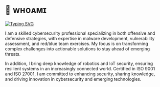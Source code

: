 # 👾 ᴡʜᴏᴀᴍɪ
[![Typing SVG](https://readme-typing-svg.demolab.com?font=Fira+Code&pause=1000&color=F70000&width=435&lines=HEY%2C+I'M+NITHIEN+AACHINTHYA)](https://git.io/typing-svg)
 
I am a skilled cybersecurity professional specializing in both offensive and defensive strategies, with expertise in malware development, vulnerability assessment, and red/blue team exercises. My focus is on transforming complex challenges into actionable solutions to stay ahead of emerging threats.

In addition, I bring deep knowledge of robotics and IoT security, ensuring resilient systems in an increasingly connected world. Certified in ISO 9001 and ISO 27001, I am committed to enhancing security, sharing knowledge, and driving innovation in cybersecurity and emerging technologies.
